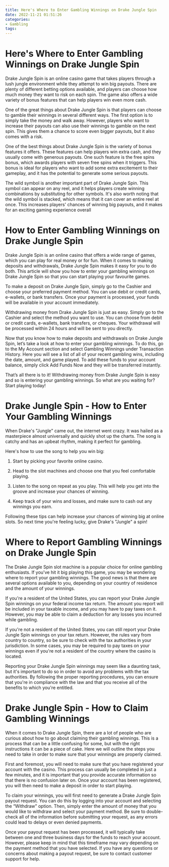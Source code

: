 ```yaml
---
title: Here's Where to Enter Gambling Winnings on Drake Jungle Spin
date: 2022-11-21 01:51:26
categories:
- Gambling
tags:
---
```



#  Here's Where to Enter Gambling Winnings on Drake Jungle Spin

Drake Jungle Spin is an online casino game that takes players through a lush jungle environment while they attempt to win big payouts. There are plenty of different betting options available, and players can choose how much money they want to risk on each spin. The game also offers a wide variety of bonus features that can help players win even more cash.

One of the great things about Drake Jungle Spin is that players can choose to gamble their winnings in several different ways. The first option is to simply take the money and walk away. However, players who want to increase their payouts can also use their winnings to gamble on the next spin. This gives them a chance to score even bigger payouts, but it also comes with a risk.

One of the best things about Drake Jungle Spin is the variety of bonus features it offers. These features can help players win extra cash, and they usually come with generous payouts. One such feature is the free spins bonus, which awards players with seven free spins when it triggers. This bonus is ideal for players who want to add some extra excitement to their gameplay, and it has the potential to generate some serious payouts.

The wild symbol is another important part of Drake Jungle Spin. This symbol can appear on any reel, and it helps players create winning combinations by substituting for other symbols. It's also worth noting that the wild symbol is stacked, which means that it can cover an entire reel at once. This increases players' chances of winning big payouts, and it makes for an exciting gaming experience overall

#  How to Enter Gambling Winnings on Drake Jungle Spin

Drake Jungle Spin is an online casino that offers a wide range of games, which you can play for real money or for fun. When it comes to making deposits and withdrawals, Drake Jungle Spin makes it easy for you to do both. This article will show you how to enter your gambling winnings on Drake Jungle Spin so that you can start playing your favourite games.

To make a deposit on Drake Jungle Spin, simply go to the Cashier and choose your preferred payment method. You can use debit or credit cards, e-wallets, or bank transfers. Once your payment is processed, your funds will be available in your account immediately.

Withdrawing money from Drake Jungle Spin is just as easy. Simply go to the Cashier and select the method you want to use. You can choose from debit or credit cards, e-wallets, bank transfers, or cheques. Your withdrawal will be processed within 24 hours and will be sent to you directly.

Now that you know how to make deposits and withdrawals on Drake Jungle Spin, let’s take a look at how to enter your gambling winnings. To do this, go to the My Account section and select Gambling Winnings under Transaction History. Here you will see a list of all of your recent gambling wins, including the date, amount, and game played. To add these funds to your account balance, simply click Add Funds Now and they will be transferred instantly.

That’s all there is to it! Withdrawing money from Drake Jungle Spin is easy and so is entering your gambling winnings. So what are you waiting for? Start playing today!

#  Drake Jungle Spin - How to Enter Your Gambling Winnings

When Drake's "Jungle" came out, the internet went crazy. It was hailed as a masterpiece almost universally and quickly shot up the charts. The song is catchy and has an upbeat rhythm, making it perfect for gambling.

Here's how to use the song to help you win big:

1) Start by picking your favorite online casino.

2) Head to the slot machines and choose one that you feel comfortable playing.

3) Listen to the song on repeat as you play. This will help you get into the groove and increase your chances of winning.

4) Keep track of your wins and losses, and make sure to cash out any winnings you earn.

Following these tips can help increase your chances of winning big at online slots. So next time you're feeling lucky, give Drake's "Jungle" a spin!

#  Where to Report Gambling Winnings on Drake Jungle Spin

The Drake Jungle Spin slot machine is a popular choice for online gambling enthusiasts. If you've hit it big playing this game, you may be wondering where to report your gambling winnings. The good news is that there are several options available to you, depending on your country of residence and the amount of your winnings.

If you're a resident of the United States, you can report your Drake Jungle Spin winnings on your federal income tax return. The amount you report will be included in your taxable income, and you may have to pay taxes on it. However, you may be able to claim a deduction for any losses you incurred while gambling.

If you're not a resident of the United States, you can still report your Drake Jungle Spin winnings on your tax return. However, the rules vary from country to country, so be sure to check with the tax authorities in your jurisdiction. In some cases, you may be required to pay taxes on your winnings even if you're not a resident of the country where the casino is located.

Reporting your Drake Jungle Spin winnings may seem like a daunting task, but it's important to do so in order to avoid any problems with the tax authorities. By following the proper reporting procedures, you can ensure that you're in compliance with the law and that you receive all of the benefits to which you're entitled.

#  Drake Jungle Spin - How to Claim Gambling Winnings

When it comes to Drake Jungle Spin, there are a lot of people who are curious about how to go about claiming their gambling winnings. This is a process that can be a little confusing for some, but with the right instructions it can be a piece of cake. Here we will outline the steps you need to take in order to make sure that your winnings are properly claimed.

First and foremost, you will need to make sure that you have registered your account with the casino. This process can usually be completed in just a few minutes, and it is important that you provide accurate information so that there is no confusion later on. Once your account has been registered, you will then need to make a deposit in order to start playing.

To claim your winnings, you will first need to generate a Drake Jungle Spin payout request. You can do this by logging into your account and selecting the “Withdraw” option. Then, simply enter the amount of money that you would like to withdraw and select your payment method. Be sure to double-check all of the information before submitting your request, as any errors could lead to delays or even denied payments.

Once your payout request has been processed, it will typically take between one and three business days for the funds to reach your account. However, please keep in mind that this timeframe may vary depending on the payment method that you have selected. If you have any questions or concerns about making a payout request, be sure to contact customer support for help.